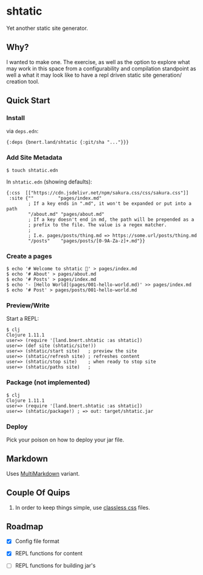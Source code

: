 # shtatic

Yet another static site generator.

## Why?

I wanted to make one. The exercise, as well as the option to explore what
may work in this space from a configurability and compilation standpoint
as well a what it may look like to have a repl driven static site generation/
creation tool.

## Quick Start
### Install
via `deps.edn`:
```
{:deps {bnert.land/shtatic {:git/sha "..."}}}
```

### Add Site Metadata
```shell
$ touch shtatic.edn
```

In `shtatic.edn` (showing defaults):
```
{:css  [["https://cdn.jsdelivr.net/npm/sakura.css/css/sakura.css"]]
 :site {""         "pages/index.md"
        ; If a key ends in ".md", it won't be expanded or put into a path
        "/about.md" "pages/about.md"
        ; If a key doesn't end in md, the path will be prepended as a
        ; prefix to the file. The value is a regex matcher.
        ;
        ; I.e. pages/posts/thing.md => https://some.url/posts/thing.md
        "/posts"    "pages/posts/[0-9A-Za-z]+.md"}}
```

### Create a pages
```shell
$ echo '# Welcome to shtatic 👋' > pages/index.md
$ echo '# About' > pages/about.md
$ echo '# Posts' > pages/index.md
$ echo '- [Hello World](pages/001-hello-world.md)' >> pages/index.md
$ echo '# Post' > pages/posts/001-hello-world.md
```


### Preview/Write
Start a REPL:
```shell
$ clj
Clojure 1.11.1
user=> (require '[land.bnert.shtatic :as shtatic])
user=> (def site (shtatic/site!))
user=> (shtatic/start site)   ; preview the site
user=> (shtatic/refresh site) ; refreshes content
user=> (shtatic/stop site)    ; when ready to stop site
user=> (shtatic/paths site)   ; 
```

### Package (not implemented)
```shell
$ clj
Clojure 1.11.1
user=> (require '[land.bnert.shtatic :as shtatic])
user=> (shtatic/package!) ; => out: target/shtatic.jar
```

### Deploy
Pick your poison on how to deploy your jar file.

## Markdown

Uses [MultiMarkdown](https://github.com/fletcher/MultiMarkdown/wiki/MultiMarkdown-Syntax-Guide) variant.

## Couple Of Quips
1. In order to keep things simple, use [classless css](https://github.com/dbohdan/classless-css)
files.


## Roadmap
- [x] Config file format
- [x] REPL functions for content
- [ ] REPL functions for building jar's

